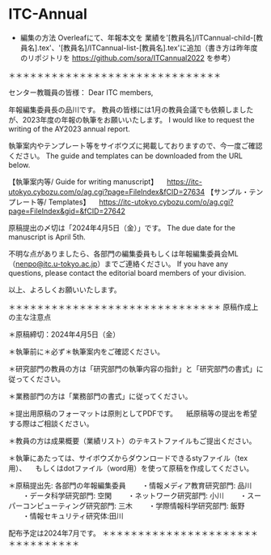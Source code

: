 # ITC-Annual

- 編集の方法
Overleafにて、年報本文を 業績を'[教員名]/ITCannual-child-[教員名].tex'、'[教員名]/ITCannual-list-[教員名].tex'に追加（書き方は昨年度のリポジトリを https://github.com/sora/ITCannual2022 を参考）

＊＊＊＊＊＊＊＊＊＊＊＊＊＊＊＊＊＊＊＊＊＊＊＊＊＊＊＊＊＊

センター教職員の皆様：
Dear ITC members,

年報編集委員長の品川です。
教員の皆様には1月の教員会議でも依頼しましたが、2023年度の年報の執筆をお願いいたします。
I would like to request the writing of the AY2023 annual report.

執筆案内やテンプレート等をサイボウズに掲載しておりますので、今一度ご確認ください。
The guide and templates can be downloaded from the URL below.

【執筆案内等/ Guide for writing manuscript】
　https://itc-utokyo.cybozu.com/o/ag.cgi?page=FileIndex&fCID=27634
【サンプル・テンプレート等/ Templates】
　https://itc-utokyo.cybozu.com/o/ag.cgi?page=FileIndex&gid=&fCID=27642

原稿提出の〆切は「2024年4月5日（金）」です。
The due date for the manuscript is April 5th.

不明な点がありましたら、各部門の編集委員もしくは年報編集委員会ML
（nenpo@itc.u-tokyo.ac.jp）までご連絡ください。
If you have any questions, please contact the editorial board members of your division.

以上、よろしくお願いいたします。

＊＊＊＊＊＊＊＊＊＊＊＊＊＊＊＊＊＊＊＊＊＊＊＊＊＊＊＊＊＊
原稿作成上の主な注意点

＊原稿締切：2024年4月5日（金）

＊執筆前に＊必ず＊執筆案内をご確認ください。

＊研究部門の教員の方は「研究部門の執筆内容の指針」と「研究部門の書式」に従ってください。

＊業務部門の方は「業務部門の書式」に従ってください。

＊提出用原稿のフォーマットは原則としてPDFです。
　紙原稿等の提出を希望する際はご相談ください。

＊教員の方は成果概要（業績リスト）のテキストファイルもご提出ください。

＊執筆にあたっては、サイボウズからダウンロードできるstyファイル（tex用）、
　もしくはdotファイル（word用）を使って原稿を作成してください。

＊原稿提出先: 各部門の年報編集委員
　　・情報メディア教育研究部門: 品川
　　・データ科学研究部門: 空閑
　　・ネットワーク研究部門: 小川
　　・スーパーコンピューティング研究部門: 三木
　　・学際情報科学研究部門: 飯野
　　・情報セキュリティ研究体:田川

配布予定は2024年7月です。
＊＊＊＊＊＊＊＊＊＊＊＊＊＊＊＊＊＊＊＊＊＊＊＊＊＊＊＊＊＊＊＊

